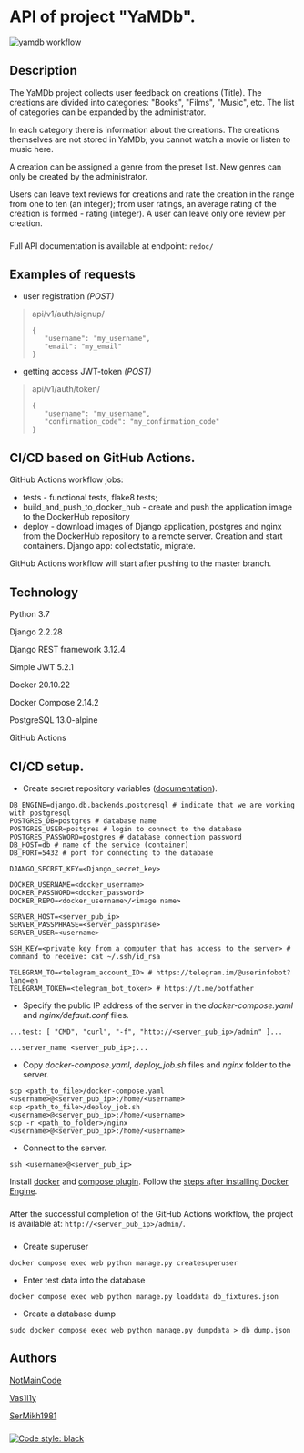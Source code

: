 # API of project "YaMDb".
![yamdb workflow](https://github.com/NotMainCode/yamdb_final/actions/workflows/yamdb_workflow.yaml/badge.svg)
## Description

The YaMDb project collects user feedback on creations (Title).
The creations are divided into categories: "Books", "Films", "Music", etc.
The list of categories can be expanded by the administrator.

In each category there is information about the creations.
The creations themselves are not stored in YaMDb;
you cannot watch a movie or listen to music here.

A creation can be assigned a genre from the preset list.
New genres can only be created by the administrator.

Users can leave text reviews for creations
and rate the creation in the range from one to ten (an integer);
from user ratings, an average rating of the creation is formed - rating (integer).
A user can leave only one review per creation.
###
Full API documentation is available at endpoint: ```redoc/```

## Examples of requests

- user registration *(POST)*
>api/v1/auth/signup/ 
>```
>{
>    "username": "my_username",
>    "email": "my_email"
>}
>```

- getting access JWT-token *(POST)*
>api/v1/auth/token/ 
>```
>{
>    "username": "my_username",
>    "confirmation_code": "my_confirmation_code"
>}
>```

## CI/CD based on GitHub Actions.

GitHub Actions workflow jobs:
- tests - functional tests, flake8 tests;
- build_and_push_to_docker_hub - create and push the application image to the DockerHub repository
- deploy - download images of Django application, postgres and nginx
  from the DockerHub repository to a remote server. Creation and start containers.
  Django app: collectstatic, migrate.

GitHub Actions workflow will start after pushing to the master branch.

## Technology

Python 3.7

Django 2.2.28

Django REST framework 3.12.4

Simple JWT 5.2.1

Docker 20.10.22

Docker Compose 2.14.2

PostgreSQL 13.0-alpine

GitHub Actions

## CI/CD setup.

- Create secret repository variables ([documentation](https://docs.github.com/en/actions/learn-github-actions/variables#creating-configuration-variables-for-an-environment)).
```
DB_ENGINE=django.db.backends.postgresql # indicate that we are working with postgresql
POSTGRES_DB=postgres # database name
POSTGRES_USER=postgres # login to connect to the database
POSTGRES_PASSWORD=postgres # database connection password
DB_HOST=db # name of the service (container)
DB_PORT=5432 # port for connecting to the database

DJANGO_SECRET_KEY=<Django_secret_key>

DOCKER_USERNAME=<docker_username>
DOCKER_PASSWORD=<docker_password>
DOCKER_REPO=<docker_username>/<image name>

SERVER_HOST=<server_pub_ip>
SERVER_PASSPHRASE=<server_passphrase>
SERVER_USER=<username>

SSH_KEY=<private key from a computer that has access to the server> # command to receive: cat ~/.ssh/id_rsa

TELEGRAM_TO=<telegram_account_ID> # https://telegram.im/@userinfobot?lang=en
TELEGRAM_TOKEN=<telegram_bot_token> # https://t.me/botfather
```

- Specify the public IP address of the server in the *docker-compose.yaml* and *nginx/default.conf* files.
```
...test: [ "CMD", "curl", "-f", "http://<server_pub_ip>/admin" ]...
```
```
...server_name <server_pub_ip>;...
```

- Copy *docker-compose.yaml*, *deploy_job.sh* files and *nginx* folder to the server.
```
scp <path_to_file>/docker-compose.yaml <username>@<server_pub_ip>:/home/<username>
scp <path_to_file>/deploy_job.sh <username>@<server_pub_ip>:/home/<username>
scp -r <path_to_folder>/nginx <username>@<server_pub_ip>:/home/<username>
```

- Connect to the server.
```
ssh <username>@<server_pub_ip>
```

Install [docker](https://docs.docker.com/engine/install/ubuntu/)
and [compose plugin](https://docs.docker.com/compose/install/linux/#install-the-plugin-manually).
Follow the [steps after installing Docker Engine](https://docs.docker.com/engine/install/linux-postinstall/).
###
After the successful completion of the GitHub Actions workflow,
the project is available at: ```http://<server_pub_ip>/admin/```.
###

- Create superuser
```
docker compose exec web python manage.py createsuperuser
```

- Enter test data into the database
```
docker compose exec web python manage.py loaddata db_fixtures.json
```

- Create a database dump
```
sudo docker compose exec web python manage.py dumpdata > db_dump.json
```

## Authors

[NotMainCode](https://github.com/NotMainCode)

[Vas1l1y](https://github.com/Vas1l1y)

[SerMikh1981](https://github.com/SerMikh1981)

###
[![Code style: black](https://img.shields.io/badge/code%20style-black-000000.svg)](https://github.com/psf/black)
